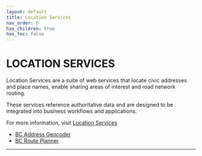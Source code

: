 ```yaml
---
layout: default
title: Location Services
nav_order: 6
has_children: true
has_toc: false
---
```


# LOCATION SERVICES

Location Services are a suite of web services that locate civic addresses and place names, enable sharing areas of interest and road network routing.

These services reference authoritative data and are designed to be integrated into business workflows and applications.

For more information, visit [Location Services](https://www2.gov.bc.ca/gov/content?id=45603554C95E4E5E8C78C16FAF07A1FD)
+ [BC Address Geocoder](https://www2.gov.bc.ca/gov/content?id=118DD57CD9674D57BDBD511C2E78DC0D)
+ [BC Route Planner](https://www2.gov.bc.ca/gov/content?id=9D99E684CCD042CD88FADC51E079B4B5)

-------------------------------------------------------
